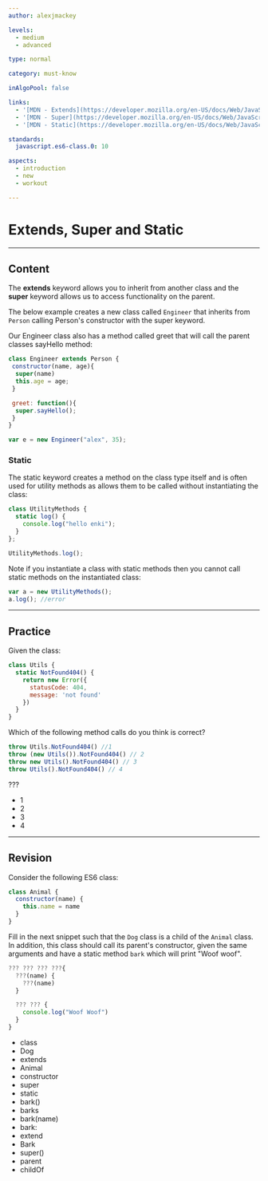 ```yaml
---
author: alexjmackey

levels:
  - medium
  - advanced

type: normal

category: must-know

inAlgoPool: false

links:
  - '[MDN - Extends](https://developer.mozilla.org/en-US/docs/Web/JavaScript/Reference/Classes/extends){website}'
  - '[MDN - Super](https://developer.mozilla.org/en-US/docs/Web/JavaScript/Reference/Operators/super){website}'
  - '[MDN - Static](https://developer.mozilla.org/en-US/docs/Web/JavaScript/Reference/Classes/static){website}'

standards:
  javascript.es6-class.0: 10

aspects:
  - introduction
  - new
  - workout

---
```

# Extends, Super and Static

---
## Content

The **extends** keyword allows you to inherit from another class and the **super** keyword allows us to access functionality on the parent.

The below example creates a new class called `Engineer` that inherits from `Person` calling Person's constructor with the super keyword.

Our Engineer class also has a method called greet that will call the parent classes sayHello method:

```javascript
class Engineer extends Person {
 constructor(name, age){
  super(name)
  this.age = age;
 }

 greet: function(){
  super.sayHello();
 }
}

var e = new Engineer("alex", 35);
```

### Static

The static keyword creates a method on the class type itself and is often used for utility methods as allows them to be called without instantiating the class:

```javascript
class UtilityMethods {
  static log() {
    console.log("hello enki");
  }
};

UtilityMethods.log();
```

Note if you instantiate a class with static methods then you cannot call static methods on the instantiated class:

```javascript
var a = new UtilityMethods();
a.log(); //error
```

---
## Practice

Given the class:

```javascript
class Utils {
  static NotFound404() {
    return new Error({
      statusCode: 404,
      message: 'not found'
    })
  }
}
```

Which of the following method calls do you think is correct?

```javascript
throw Utils.NotFound404() //1
throw (new Utils()).NotFound404() // 2
throw new Utils().NotFound404() // 3
throw Utils().NotFound404() // 4
```

???

* 1
* 2
* 3
* 4

---
## Revision

Consider the following ES6 class:

```javascript
class Animal {
  constructor(name) {
    this.name = name
  }
}
```

Fill in the next snippet such that the `Dog` class is a child of the `Animal` class. In addition, this class should call its parent's constructor, given the same arguments and have a static method `bark` which will print "Woof woof".

```javascript
??? ??? ??? ???{
  ???(name) {
    ???(name)
  }

  ??? ??? {
    console.log("Woof Woof")
  }
}
```

* class
* Dog
* extends
* Animal
* constructor
* super
* static
* bark()
* barks
* bark(name)
* bark:
* extend
* Bark
* super()
* parent
* childOf
